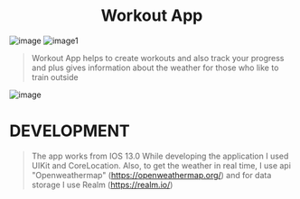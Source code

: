 <h1 align='center'>Workout App</h1>

![image](https://img.shields.io/badge/language-swift%205-orange) ![image1](https://img.shields.io/badge/framework-UIKit-blue)

>Workout App helps to create workouts and also track your progress and plus gives information about the weather for those who like to train outside

![image](https://i.postimg.cc/NFt64rnt/Group-12.png)

# DEVELOPMENT

> The app works from IOS 13.0
> While developing the application I used UIKit and CoreLocation. Also, to get the weather in real time, I use api "Openweathermap" (https://openweathermap.org/)
> and for data storage I use Realm (https://realm.io/)
